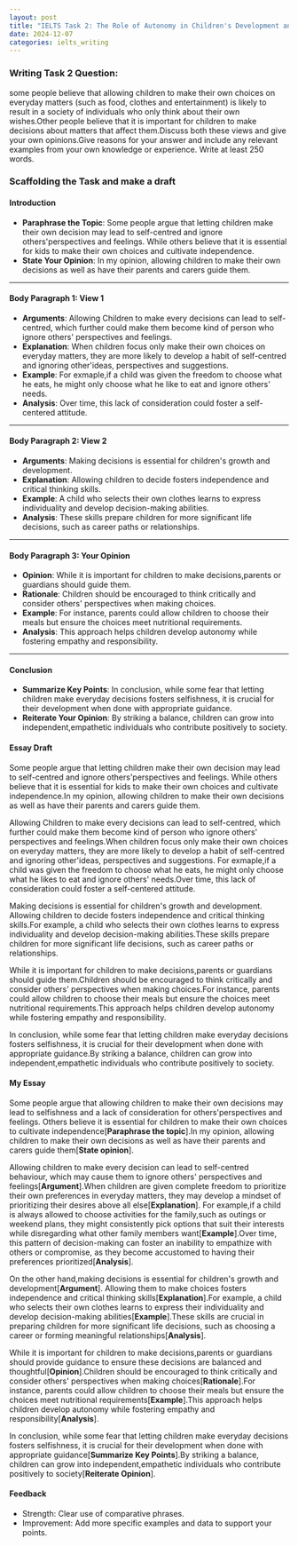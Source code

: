 ```yaml
---
layout: post
title: "IELTS Task 2: The Role of Autonomy in Children's Development and Society"
date: 2024-12-07
categories: ielts_writing
---
```


### Writing Task 2 Question: 
some people believe that allowing children to make their own choices on everyday matters (such as food, clothes and entertainment) is likely to result in a society of individuals who only think about their own wishes.Other people believe that it is important for children to make decisions about matters that affect them.Discuss both these views and give your own opinions.Give reasons for your answer and include any relevant examples from your own knowledge or experience. Write at least 250 words.

### Scaffolding the Task and make a draft
#### Introduction
- **Paraphrase the Topic**:
  Some people argue that letting children make their own decision may lead to self-centred and ignore others'perspectives and feelings. While others believe that it is essential for kids to make their own choices and cultivate independence. 
- **State Your Opinion**:
  In my opinion, allowing children to make their own decisions as well as have their parents and carers guide them.
---
#### Body Paragraph 1: View 1
- **Arguments**:
  Allowing Children to make every decisions can lead to self-centred, which further could make them become kind of person who ignore others' perspectives and feelings.
- **Explanation**:
  When children focus only make their own choices on everyday matters, they are more likely to develop a habit of self-centred and ignoring other'ideas, perspectives and suggestions.
- **Example**:
  For exmaple,if a child was given the freedom to choose what he eats, he might only choose what he like to eat and ignore others' needs.
- **Analysis**:
  Over time, this lack of consideration could foster a self-centered attitude.
---
#### Body Paragraph 2: View 2
- **Arguments**:
  Making decisions is essential for children's growth and development.
- **Explanation**:
  Allowing children to decide fosters independence and critical thinking skills.
- **Example**:
  A child who selects their own clothes learns to express individuality and develop decision-making abilities. 
- **Analysis**:
  These skills prepare children for more significant life decisions, such as career paths or relationships.
---
#### Body Paragraph 3: Your Opinion
- **Opinion**:
  While it is important for children to make decisions,parents or guardians should guide them.
- **Rationale**:
  Children should be encouraged to think critically and consider others' perspectives when making choices.
- **Example**:
  For instance, parents could allow children to choose their meals but ensure the choices meet nutritional requirements.
- **Analysis**:
  This approach helps children develop autonomy while fostering empathy and responsibility.
  
---
#### Conclusion
- **Summarize Key Points**:
  In conclusion, while some fear that letting children make everyday decisions fosters selfishness, it is crucial for their development when done with appropriate guidance.
- **Reiterate Your Opinion**:
  By striking a balance, children can grow into independent,empathetic individuals who contribute positively to society.


#### Essay Draft
Some people argue that letting children make their own decision may lead to self-centred and ignore others'perspectives and feelings. While others believe that it is essential for kids to make their own choices and cultivate independence.In my opinion, allowing children to make their own decisions as well as have their parents and carers guide them.

Allowing Children to make every decisions can lead to self-centred, which further could make them become kind of person who ignore others' perspectives and feelings.When children focus only make their own choices on everyday matters, they are more likely to develop a habit of self-centred and ignoring other'ideas, perspectives and suggestions. For exmaple,if a child was given the freedom to choose what he eats, he might only choose what he likes to eat and ignore others' needs.Over time, this lack of consideration could foster a self-centered attitude.

Making decisions is essential for children's growth and development. Allowing children to decide fosters independence and critical thinking skills.For example, a child who selects their own clothes learns to express individuality and develop decision-making abilities.These skills prepare children for more significant life decisions, such as career paths or relationships. 

While it is important for children to make decisions,parents or guardians should guide them.Children should be encouraged to think critically and consider others' perspectives when making choices.For instance, parents could allow children to choose their meals but ensure the choices meet nutritional requirements.This approach helps children develop autonomy while fostering empathy and responsibility.

In conclusion, while some fear that letting children make everyday decisions fosters selfishness, it is crucial for their development when done with appropriate guidance.By striking a balance, children can grow into independent,empathetic individuals who contribute positively to society.

#### My Essay
Some people argue that allowing children to make their own decisions may lead to selfishness and a lack of consideration for others'perspectives and feelings. Others believe it is essential for children to make their own choices to cultivate independence[**Paraphrase the topic**].In my opinion, allowing children to make their own decisions as well as have their parents and carers guide them[**State opinion**].

Allowing children to make every decision can lead to self-centred behaviour, which may cause them to ignore others' perspectives and feelings[**Argument**].When children are given complete freedom to prioritize their own preferences in everyday matters, they may develop a mindset of prioritizing their desires above all else[**Explanation**]. For example,if a child is always allowed to choose activities for the family,such as outings or weekend plans, they might consistently pick options that suit their interests while disregarding what other family members want[**Example**].Over time, this pattern of decision-making can foster an inability to empathize with others or compromise, as they become accustomed to having their preferences prioritized[**Analysis**].

On the other hand,making decisions is essential for children's growth and development[**Argument**]. Allowing them to make choices fosters independence and critical thinking skills[**Explanation**].For example, a child who selects their own clothes learns to express their individuality and develop decision-making abilities[**Example**].These skills are crucial in preparing children for more significant life decisions, such as choosing a career or forming meaningful relationships[**Analysis**]. 

While it is important for children to make decisions,parents or guardians should provide guidance to ensure these decisions are balanced and thoughtful[**Opinion**].Children should be encouraged to think critically and consider others' perspectives when making choices[**Rationale**].For instance, parents could allow children to choose their meals but ensure the choices meet nutritional requirements[**Example**].This approach helps children develop autonomy while fostering empathy and responsibility[**Analysis**].

In conclusion, while some fear that letting children make everyday decisions fosters selfishness, it is crucial for their development when done with appropriate guidance[**Summarize Key Points**].By striking a balance, children can grow into independent,empathetic individuals who contribute positively to society[**Reiterate Opinion**].

#### Feedback
- Strength: Clear use of comparative phrases.
- Improvement: Add more specific examples and data to support your points.
